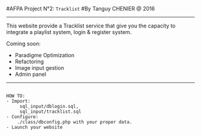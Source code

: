 #AFPA Project N°2: `Tracklist`
#By Tanguy CHENIER @ 2016
***************************
This website provide a Tracklist service that give you the capacity to
integrate a playlist system, login & register system.

Coming soon:
- Paradigme Optimization
- Refactoring
- Image input gestion
- Admin panel 
<hr />
<pre><code>
HOW TO:
- Import:
	 sql_input/dblogin.sql,
	 sql_input/tracklist.sql
- Configure:
	./class/dbconfig.php with your proper data.
- Launch your website
</code></pre>
